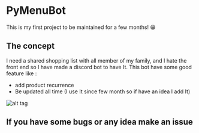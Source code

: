 # PyMenuBot
This is my first project to be maintained for a few months! 😁

## The concept
I need a shared shopping list with all member of my family, and I hate the front end so I have made a discord bot to have It.
This bot have some good feature like :
  * add product recurrence
  * Be updated all time (I use It since few month so if have an idea I add It)

![alt tag](https://cdn.discordapp.com/attachments/501841539161522176/991291306166988830/unknown.png)

## If you have some bugs or any idea make an issue
